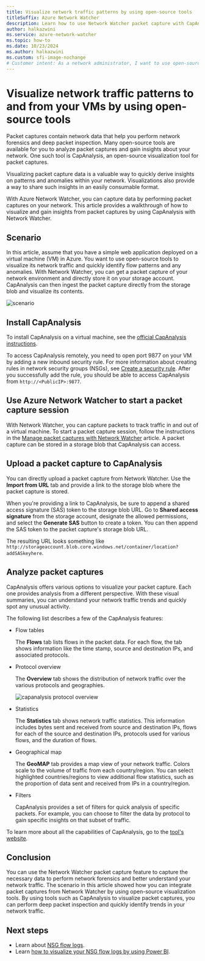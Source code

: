 ```yaml
---
title: Visualize network traffic patterns by using open-source tools
titleSuffix: Azure Network Watcher
description: Learn how to use Network Watcher packet capture with CapAnalysis to visualize traffic patterns to and from your VMs.
author: halkazwini
ms.service: azure-network-watcher
ms.topic: how-to
ms.date: 10/23/2024
ms.author: halkazwini
ms.custom: sfi-image-nochange
# Customer intent: As a network administrator, I want to use open-source tools to visualize packet capture data from my VMs, so that I can identify traffic patterns and anomalies effectively for better network management and forensics.
---
```


# Visualize network traffic patterns to and from your VMs by using open-source tools

Packet captures contain network data that help you perform network forensics and deep packet inspection. Many open-source tools are available for you to analyze packet captures and gain insights about your network. One such tool is CapAnalysis, an open-source visualization tool for packet captures.

Visualizing packet capture data is a valuable way to quickly derive insights on patterns and anomalies within your network. Visualizations also provide a way to share such insights in an easily consumable format.

With Azure Network Watcher, you can capture data by performing packet captures on your network. This article provides a walkthrough of how to visualize and gain insights from packet captures by using CapAnalysis with Network Watcher.

## Scenario

In this article, assume that you have a simple web application deployed on a virtual machine (VM) in Azure. You want to use open-source tools to visualize its network traffic and quickly identify flow patterns and any anomalies. With Network Watcher, you can get a packet capture of your network environment and directly store it on your storage account. CapAnalysis can then ingest the packet capture directly from the storage blob and visualize its contents.

![scenario][1]

## Install CapAnalysis

To install CapAnalysis on a virtual machine, see the [official CapAnalysis instructions](https://www.capanalysis.net/ca/how-to-install-capanalysis).

To access CapAnalysis remotely, you need to open port 9877 on your VM by adding a new inbound security rule. For more information about creating rules in network security groups (NSGs), see [Create a security rule](../virtual-network/manage-network-security-group.md#create-a-security-rule). After you successfully add the rule, you should be able to access CapAnalysis from `http://<PublicIP>:9877`.

## Use Azure Network Watcher to start a packet capture session

With Network Watcher, you can capture packets to track traffic in and out of a virtual machine. To start a packet capture session, follow the instructions in the [Manage packet captures with Network Watcher](packet-capture-vm-portal.md) article. A packet capture can be stored in a storage blob that CapAnalysis can access.

## Upload a packet capture to CapAnalysis

You can directly upload a packet capture from Network Watcher. Use the **Import from URL** tab and provide a link to the storage blob where the packet capture is stored.

When you're providing a link to CapAnalysis, be sure to append a shared access signature (SAS) token to the storage blob URL. Go to **Shared access signature** from the storage account, designate the allowed permissions, and select the **Generate SAS** button to create a token. You can then append the SAS token to the packet capture's storage blob URL.

The resulting URL looks something like `http://storageaccount.blob.core.windows.net/container/location?addSASkeyhere`.

## Analyze packet captures

CapAnalysis offers various options to visualize your packet capture. Each one provides analysis from a different perspective. With these visual summaries, you can understand your network traffic trends and quickly spot any unusual activity.

The following list describes a few of the CapAnalysis features:

- Flow tables

  The **Flows** tab lists flows in the packet data. For each flow, the tab shows information like the time stamp, source and destination IPs, and associated protocols.

- Protocol overview

  The **Overview** tab shows the distribution of network traffic over the various protocols and geographies.

    ![capanalysis protocol overview][6]

- Statistics

  The **Statistics** tab shows network traffic statistics. This information includes bytes sent and received from source and destination IPs, flows for each of the source and destination IPs, protocols used for various flows, and the duration of flows.

- Geographical map

  The **GeoMAP** tab provides a map view of your network traffic. Colors scale to the volume of traffic from each country/region. You can select highlighted countries/regions to view additional flow statistics, such as the proportion of data sent and received from IPs in a country/region.

- Filters

  CapAnalysis provides a set of filters for quick analysis of specific packets. For example, you can choose to filter the data by protocol to gain specific insights on that subset of traffic.

To learn more about all the capabilities of CapAnalysis, go to the [tool's website](https://www.capanalysis.net/ca/#about).

## Conclusion

You can use the Network Watcher packet capture feature to capture the necessary data to perform network forensics and better understand your network traffic. The scenario in this article showed how you can integrate packet captures from Network Watcher by using open-source visualization tools. By using tools such as CapAnalysis to visualize packet captures, you can perform deep packet inspection and quickly identify trends in your network traffic.

## Next steps

- Learn about [NSG flow logs](nsg-flow-logs-overview.md).
- Learn [how to visualize your NSG flow logs by using Power BI](network-watcher-visualize-nsg-flow-logs-power-bi.md).

<!--Image references-->

[1]: ./media/network-watcher-using-open-source-tools/figure1.png
[6]: ./media/network-watcher-using-open-source-tools/figure6.png
